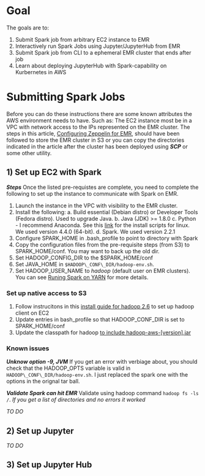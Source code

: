 # Goal

The goals are to:
1. Submit Spark job from arbitrary EC2 instance to EMR 
2. Interactively run Spark Jobs using Jupyter/JupyterHub from EMR
3. Submit Spark job from CLI to a ephemeral EMR cluster that ends after job
4. Learn about deploying JupyterHub with Spark-capability on Kurbernetes in AWS

# Submitting Spark Jobs
Before you can do these instructions there are some known attributes the AWS environment needs to have. Such as:
The EC2 instance most be in a VPC with network access to the IPs represented on the EMR cluster.
The steps in this article, [Configuring Zeppelin for EMR](), should have been followed to store the EMR cluster in S3 or you can copy the directories indicated in the article after the cluster has been deployed using __*SCP*__ or some other utility.

## 1) Set up EC2 with Spark
__*Steps*__
Once the listed pre-requistes are complete, you need to complete the following to set up the instance to communicate with Spark on EMR.
1. Launch the instance in the VPC with visibility to the EMR cluster.
2. Install the following:
    a. Build essential (Debian distro) or Developer Tools (Fedora distro). Used to upgrade Java.
    b. Java (JDK) >= 1.8.0
    c. Python - I recommend Anaconda. See this [link](https://repo.continuum.io/archive/) for the install scripts for linux. We used version 4.4.0 (64-bit).
    d. Spark. We used version 2.2.1
3. Configure SPARK\_HOME in .bash_profile to point to directory with Spark
4. Copy the configuration files from the pre-requisite steps (from S3) to SPARK_HOME/conf. You may want to back up the old dir.
5. Set HADOOP\_CONFIG\_DIR to the $SPARK\_HOME/conf
6. Set JAVA\_HOME in `$HADOOP\_CONF\_DIR/hadoop-env.sh`.
7. Set HADOOP\_USER\_NAME to _hadoop_ (default user on EMR clusters). You can see [Runing Spark on YARN](https://spark.apache.org/docs/2.1.1/running-on-yarn.html) for more details.


### Set up native access to S3
1. Follow instrucitons in this [install guide for hadoop 2.6](http://www.rexamine.com/2015/02/installing-hadoop-2-6-0-on-centos-7/) to set up hadoop client on EC2
2. Update entries in bash\_profile so that HADOOP\_CONF\_DIR is set to SPARK\_HOME/conf
3. Update the classpath for hadoop [to include hadoop-aws-[version].jar](https://stackoverflow.com/questions/28029134/how-can-i-access-s3-s3n-from-a-local-hadoop-2-6-installation)



### Known issues
__*Unknow option -9, JVM*__
If you get an error with verbiage about, you should check that the HADOOP_OPTS variable is valid in `HADOOP\_CONF\_DIR/hadoop-env.sh`. I just replaced the spark one with the options in the orignal tar ball.

__*Validate Spark can hit EMR*__
Validate using hadoop command `hadoop fs -ls /`. *If you get a list of directories and no errors it worked*

_TO DO_

## 2) Set up Jupyter
_TO DO_

## 3) Set up Jupyter Hub
